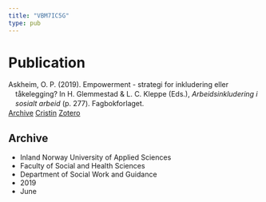 ```yaml
---
title: "VBM7IC5G"
type: pub
---
```

<h1>Publication</h1>
<article id="csl-bib-container-VBM7IC5G" class="csl-bib-container">
  <div class="csl-bib-body" style="line-height: 1.35; padding-left: 1em; text-indent:-1em;">
  <div class="csl-entry">Askheim, O. P. (2019). Empowerment - strategi for inkludering eller t&#xE5;kelegging? In H. Glemmestad &amp; L. C. Kleppe (Eds.), <i>Arbeidsinkludering i sosialt arbeid</i> (p. 277). Fagbokforlaget.</div>
</div>
  <div class="csl-bib-buttons">
    <a href="#taxonomy-article-VBM7IC5G" class="csl-bib-button">Archive</a>
    <a href alt="Cristin URL" class="csl-bib-button">Cristin</a>
    <a href alt="Zotero URL" class="csl-bib-button">Zotero</a>
  </div>
  <div id="csl-bib-meta-container-VBM7IC5G"></div>
</article>
<div id="csl-bib-meta-VBM7IC5G" class="csl-bib-meta">
  <article id="taxonomy-article-VBM7IC5G" class="taxonomy-article">
    <h1>Archive</h1>
    <ul>
      <li>Inland Norway University of Applied Sciences</li>
      <li>Faculty of Social and Health Sciences</li>
      <li>Department of Social Work and Guidance</li>
      <li>2019</li>
      <li>June</li>
    </ul>
  </article>
</div>
